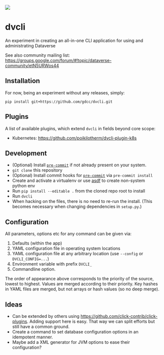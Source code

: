 ![](docs/logo.png)

# dvcli

An experiment in creating an all-in-one CLI application for using and administrating Dataverse

See also community mailing list: https://groups.google.com/forum/#!topic/dataverse-community/etN5URWos44

## Installation

For now, being an experiment without any releases, simply:

```
pip install git+https://github.com/gdcc/dvcli.git
```

## Plugins

A list of available plugins, which extend `dvcli` in fields beyond core scope:

- Kubernetes: https://github.com/poikilotherm/dvcli-plugin-k8s

## Development

- (Optional) Install [`pre-commit`](https://pre-commit.com) if not already present on your system.
- `git clone` this repository
- (Optional) Install commit hooks for [`pre-commit`](https://pre-commit.com) via `pre-commit install`
- Create and activate a virtualenv or use [asdf](https://asdf-vm.com) to create non-system python env
- Run `pip install --editable .` from the cloned repo root to install
- Run `dvcli`
- When hacking on the files, there is no need to re-run the install.
  (This becomes necessary when changing dependencies in `setup.py`.)

## Configuration

All parameters, options etc for any command can be given via:

1. Defaults (within the app)
2. YAML configuration file in operating system locations
3. YAML configuration file at any arbitrary location (use `--config` or `DVCLI_CONFIG=...`)
4. Environment variable with prefix `DVCLI_`
5. Commandline option.

The order of appearance above corresponds to the priority of the source, lowest
to highest. Values are merged according to their priority. Key hashes in YAML files
are merged, but not arrays or hash values (so no deep merge).

## Ideas

- Can be extended by others using https://github.com/click-contrib/click-plugins.
  Adding support here is easy. That way we can split efforts but still have a
  common ground.
- Create a command to set database configuration options in an idempotent manner.
- Maybe add a XML generator for JVM options to ease their configuration?
